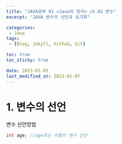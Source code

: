 ```yaml
---
title: "JAVA공부 01 <Java의 정석> ch.02 변수"
excerpt: "JAVA 변수의 선언과 초기화"

categories:
 - Java
tags:
 - [Blog, jekyll, Github, Git]

toc: true
toc_sticky: true

date: 2023-01-05
last_modified_at: 2023-01-07
---
```


# 1. 변수의 선언

변수 선언방법

```java
int age; //age라는 이름의 변수 선언
```

<script src="https://gist.github.com/kimyt990501/5d716d12e612ea53f1fd37c1af87e65f.js"></script>